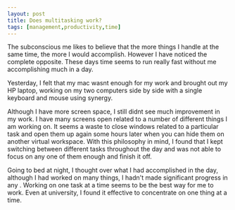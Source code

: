 ```yaml
--- 
layout: post
title: Does multitasking work?
tags: [management,productivity,time]
---
```

The subconscious me likes to believe that the more things I handle at the same 
time, the more I would accomplish. However I have noticed the complete 
opposite. These days time seems to run really fast without me accomplishing 
much in a day.

Yesterday, I felt that my mac wasnt enough for my work and brought out my HP 
laptop, working on my two computers side by side with a single keyboard and 
mouse using synergy.

Although I have more screen space, I still didnt see much improvement in my 
work. I have many screens open related to a number of different things I am 
working on. It seems a waste to close windows related to a particular task and 
open them up again some hours later when you can hide them on another virtual 
workspace. With this philosophy in mind, I found that I kept switching between 
different tasks throughout the day and was not able to focus on any one of them 
enough and finish it off.

Going to bed at night, I thought over what I had accomplished in the day, 
although I had worked on many things, I hadn't made significant progress in any
. Working on one task at a time seems to be the best way for me to work. Even 
at university, I found it effective to concentrate on one thing at a time.
